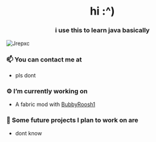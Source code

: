 <h1 align="center">hi :^) </h1>
<h3 align="center">i use this to learn java basically</h3>
<p align="left"> <img src="https://komarev.com/ghpvc/?username=Jrepxc" alt="Jrepxc" /> </p>

### 📫 You can contact me at
  - pls dont

### ⚙️ I’m currently working on
  - A fabric mod with [BubbyRoosh1](https://github.com/BubbyRoosh1)


### 🚀 Some future projects I plan to work on are
  - dont know
